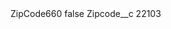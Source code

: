 <?xml version="1.0" encoding="UTF-8"?>
<CustomMetadata xmlns="http://soap.sforce.com/2006/04/metadata" xmlns:xsi="http://www.w3.org/2001/XMLSchema-instance" xmlns:xsd="http://www.w3.org/2001/XMLSchema">
    <label>ZipCode660</label>
    <protected>false</protected>
    <values>
        <field>Zipcode__c</field>
        <value xsi:type="xsd:string">22103</value>
    </values>
</CustomMetadata>
